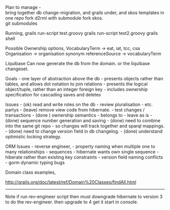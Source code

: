 
Plan to manage -   
	bring together db change-migration,  and grails under,  and skos templates in one repo
	fork d2rml with submodule
	fork skos.  
	git submodules 

Running,
	grails run-script test.groovy
	grails run-script test2.groovy
	grails shell 


Possible Ownership options,
	VocabularyTerm -> eat, iat, tcc, csa
	Organisation -> organisation synonym
	referenceSource -> vocabularyTerm


Liquibase
	Can now generate the db from the domain. or the liquibase changeset.

Goals
	- one layer of abstraction above the db
	- presents objects rather than tables, and allows dot notation to join relations 
	- presents the logical object/tuple, rather than an integer foreign key
	- includes ownership specification for cascading saves and deletes

Issues
	- (ok) read and write roles on the db 
	- review pluralisation - etc. partys
	- (leave) remove view code from hibernate.
	- test changes / transactions
	- (done ) ownership semantics - belongs to  - leave as is
	- (done) sequence number generation and saving
	- (done) need to combine into the same git repo - so changes will track together and sparql mappings.
	- (done) need to change version field in db changelog. 
	- (done) understand optimistic locking strategy.

ORM Issues 
	- reverse engineer,
		- property naming when multiple one to many relationships
		- sequences - hibernate wants own single sequence
		- hiberate rather than existing key constraints
		- version field naming conflicts 
		- gorm dynamic typing bugs




Domain class examples,

http://grails.org/doc/latest/ref/Domain%20Classes/findAll.html


-------
Note if run rev-engineer script then must
	downgrade hibernate to version 3 to do the rev-engineer.
	then upgrade to 4 get it start in console.

